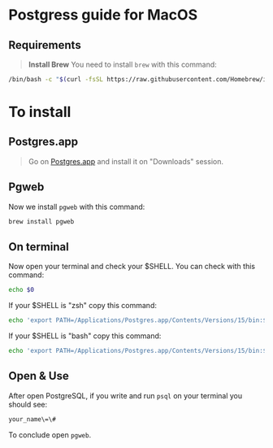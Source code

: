 # Postgress guide for MacOS


## Requirements
> **Install Brew**
> You need to install `brew` with this command:

```bash
/bin/bash -c "$(curl -fsSL https://raw.githubusercontent.com/Homebrew/install/HEAD/install.sh)"
```

# To install
## Postgres.app
> Go on [Postgres.app](https://postgresapp.com/) and install it on "Downloads" session. 

## Pgweb
Now we install `pgweb` with this command:
```bash
brew install pgweb
```

## On terminal

Now open your terminal and check your $SHELL. You can check with this command:
```bash
echo $0
```
If your $SHELL is "zsh" copy this command:
```bash
echo 'export PATH=/Applications/Postgres.app/Contents/Versions/15/bin:$PATH' >> ~/.zshrc
```

If your $SHELL is "bash" copy this command:

```bash
echo 'export PATH=/Applications/Postgres.app/Contents/Versions/15/bin:$PATH' >> ~/.bashrc
```
## Open & Use
After open PostgreSQL, if you  write and run `psql` on your terminal you should see:
```bash
your_name\=\#
```

To conclude open `pgweb`.
